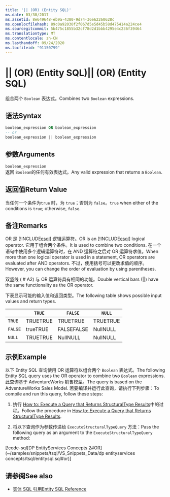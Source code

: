 ```yaml
---
title: '|| (OR) (Entity SQL)'
ms.date: 03/30/2017
ms.assetid: 8e649648-eb9a-4380-9d74-36e62260628c
ms.openlocfilehash: 89c0a92030f2f067d5e5d45b58d475414a224ce4
ms.sourcegitcommit: 5b475c1855b32cf78d2d1bbb4295e4c236f39464
ms.translationtype: MT
ms.contentlocale: zh-CN
ms.lasthandoff: 09/24/2020
ms.locfileid: "91150799"
---
```

# <a name="-or-entity-sql"></a><span data-ttu-id="1e058-102">|| (OR) (Entity SQL)</span><span class="sxs-lookup"><span data-stu-id="1e058-102">|| (OR) (Entity SQL)</span></span>

<span data-ttu-id="1e058-103">组合两个 `Boolean` 表达式。</span><span class="sxs-lookup"><span data-stu-id="1e058-103">Combines two `Boolean` expressions.</span></span>  
  
## <a name="syntax"></a><span data-ttu-id="1e058-104">语法</span><span class="sxs-lookup"><span data-stu-id="1e058-104">Syntax</span></span>  
  
```sql  
boolean_expression OR boolean_expression  
-- or
boolean_expression || boolean_expression  
```  
  
## <a name="arguments"></a><span data-ttu-id="1e058-105">参数</span><span class="sxs-lookup"><span data-stu-id="1e058-105">Arguments</span></span>  

 `boolean_expression`  
 <span data-ttu-id="1e058-106">返回 `Boolean`的任何有效表达式。</span><span class="sxs-lookup"><span data-stu-id="1e058-106">Any valid expression that returns a `Boolean`.</span></span>  
  
## <a name="return-value"></a><span data-ttu-id="1e058-107">返回值</span><span class="sxs-lookup"><span data-stu-id="1e058-107">Return Value</span></span>  

 <span data-ttu-id="1e058-108">当任何一个条件为`true` 时，为 `true`；否则为 `false`。</span><span class="sxs-lookup"><span data-stu-id="1e058-108">`true` when either of the conditions is `true`; otherwise, `false`.</span></span>  
  
## <a name="remarks"></a><span data-ttu-id="1e058-109">备注</span><span class="sxs-lookup"><span data-stu-id="1e058-109">Remarks</span></span>  

 <span data-ttu-id="1e058-110">OR 是 [!INCLUDE[esql](../../../../../../includes/esql-md.md)] 逻辑运算符。</span><span class="sxs-lookup"><span data-stu-id="1e058-110">OR is an [!INCLUDE[esql](../../../../../../includes/esql-md.md)] logical operator.</span></span> <span data-ttu-id="1e058-111">它用于组合两个条件。</span><span class="sxs-lookup"><span data-stu-id="1e058-111">It is used to combine two conditions.</span></span> <span data-ttu-id="1e058-112">在一个语句中使用多个逻辑运算符时，在 AND 运算符之后对 OR 运算符求值。</span><span class="sxs-lookup"><span data-stu-id="1e058-112">When more than one logical operator is used in a statement, OR operators are evaluated after AND operators.</span></span> <span data-ttu-id="1e058-113">不过，使用括号可以更改求值的顺序。</span><span class="sxs-lookup"><span data-stu-id="1e058-113">However, you can change the order of evaluation by using parentheses.</span></span>  
  
 <span data-ttu-id="1e058-114">双竖线 ( # A2) 与 OR 运算符具有相同的功能。</span><span class="sxs-lookup"><span data-stu-id="1e058-114">Double vertical bars (&#124;&#124;) have the same functionality as the OR operator.</span></span>  
  
 <span data-ttu-id="1e058-115">下表显示可能的输入值和返回类型。</span><span class="sxs-lookup"><span data-stu-id="1e058-115">The following table shows possible input values and return types.</span></span>  
  
||`TRUE`|`FALSE`|`NULL`|  
|-|------------|-------------|------------|  
|`TRUE`|<span data-ttu-id="1e058-116">TRUE</span><span class="sxs-lookup"><span data-stu-id="1e058-116">TRUE</span></span>|<span data-ttu-id="1e058-117">TRUE</span><span class="sxs-lookup"><span data-stu-id="1e058-117">TRUE</span></span>|<span data-ttu-id="1e058-118">TRUE</span><span class="sxs-lookup"><span data-stu-id="1e058-118">TRUE</span></span>|  
|`FALSE`|<span data-ttu-id="1e058-119">true</span><span class="sxs-lookup"><span data-stu-id="1e058-119">TRUE</span></span>|<span data-ttu-id="1e058-120">FALSE</span><span class="sxs-lookup"><span data-stu-id="1e058-120">FALSE</span></span>|<span data-ttu-id="1e058-121">Null</span><span class="sxs-lookup"><span data-stu-id="1e058-121">NULL</span></span>|  
|`NULL`|<span data-ttu-id="1e058-122">TRUE</span><span class="sxs-lookup"><span data-stu-id="1e058-122">TRUE</span></span>|<span data-ttu-id="1e058-123">Null</span><span class="sxs-lookup"><span data-stu-id="1e058-123">NULL</span></span>|<span data-ttu-id="1e058-124">Null</span><span class="sxs-lookup"><span data-stu-id="1e058-124">NULL</span></span>|  
  
## <a name="example"></a><span data-ttu-id="1e058-125">示例</span><span class="sxs-lookup"><span data-stu-id="1e058-125">Example</span></span>  

 <span data-ttu-id="1e058-126">以下 Entity SQL 查询使用 OR 运算符以组合两个 `Boolean` 表达式。</span><span class="sxs-lookup"><span data-stu-id="1e058-126">The following Entity SQL query uses the OR operator to combine two `Boolean` expressions.</span></span> <span data-ttu-id="1e058-127">此查询基于 AdventureWorks 销售模型。</span><span class="sxs-lookup"><span data-stu-id="1e058-127">The query is based on the AdventureWorks Sales Model.</span></span> <span data-ttu-id="1e058-128">若要编译并运行此查询，请执行下列步骤：</span><span class="sxs-lookup"><span data-stu-id="1e058-128">To compile and run this query, follow these steps:</span></span>  
  
1. <span data-ttu-id="1e058-129">执行 [How to: Execute a Query that Returns StructuralType Results](../how-to-execute-a-query-that-returns-structuraltype-results.md)中的过程。</span><span class="sxs-lookup"><span data-stu-id="1e058-129">Follow the procedure in [How to: Execute a Query that Returns StructuralType Results](../how-to-execute-a-query-that-returns-structuraltype-results.md).</span></span>  
  
2. <span data-ttu-id="1e058-130">将以下查询作为参数传递给 `ExecuteStructuralTypeQuery` 方法：</span><span class="sxs-lookup"><span data-stu-id="1e058-130">Pass the following query as an argument to the `ExecuteStructuralTypeQuery` method:</span></span>  
  
 [!code-sql[DP EntityServices Concepts 2#OR](~/samples/snippets/tsql/VS_Snippets_Data/dp entityservices concepts/tsql/entitysql.sql#or)]  
  
## <a name="see-also"></a><span data-ttu-id="1e058-131">请参阅</span><span class="sxs-lookup"><span data-stu-id="1e058-131">See also</span></span>

- [<span data-ttu-id="1e058-132">实体 SQL 引用</span><span class="sxs-lookup"><span data-stu-id="1e058-132">Entity SQL Reference</span></span>](entity-sql-reference.md)
